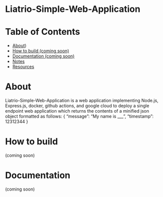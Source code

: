 # Liatrio-Simple-Web-Application

# Table of Contents
* [About](https://github.com/MattM27538/Liatrio-Simple-Web-Application/blob/main/README.md#about))
* [How to build (coming soon)](https://github.com/MattM27538/Liatrio-Simple-Web-Application/blob/main/README.md#how-to-build)
* [Documentation (coming soon)](https://github.com/MattM27538/Liatrio-Simple-Web-Application/blob/main/README.md#documentation)
* [Notes]()
* [Resources]()

# About
Liatrio-Simple-Web-Application is a web application implementing Node.js, Express.js, docker, github actions, and google cloud to deploy
a single endpoint web application which returns the contents of a minified json object formatted as follows:
{
  “message”: “My name is ___”,
  “timestamp”: 12312344
}

# How to build
(coming soon)

# Documentation
(coming soon)
